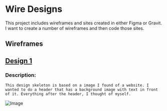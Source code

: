 # Wire Designs

This project includes wireframes and sites created in either Figma or Gravit. I want to create a number of wireframes and then code those sites.

## Wireframes

## [Design 1]()
### Description: 
    This design skeleton is based on a image I found of a website. I wanted to do a header that has a background image with text in front of it. Everything after the header, I thought of myself.
![Image]()
